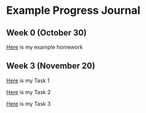 # Example Progress Journal

## Week 0 (October 30)

[Here](files/Homework0_interesting_R_examples.html) is my example homework

## Week 3 (November 20)

[Here](files/IE582_HW1_Q1.html) is my Task 1

[Here](files/IE582_HW1_Q2.html) is my Task 2

[Here](files/IE582_HW1_Q3.html) is my Task 3
